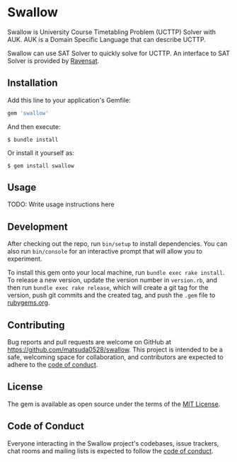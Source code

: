 # Swallow
Swallow is University Course Timetabling Problem (UCTTP) Solver with AUK.
AUK is a Domain Specific Language that can describe UCTTP.

Swallow can use SAT Solver to quickly solve for UCTTP.
An interface to SAT Solver is provided by [Ravensat](https://github.com/matsuda0528/ravensat).

## Installation

Add this line to your application's Gemfile:

```ruby
gem 'swallow'
```

And then execute:

    $ bundle install

Or install it yourself as:

    $ gem install swallow

## Usage

TODO: Write usage instructions here

## Development

After checking out the repo, run `bin/setup` to install dependencies. You can also run `bin/console` for an interactive prompt that will allow you to experiment.

To install this gem onto your local machine, run `bundle exec rake install`. To release a new version, update the version number in `version.rb`, and then run `bundle exec rake release`, which will create a git tag for the version, push git commits and the created tag, and push the `.gem` file to [rubygems.org](https://rubygems.org).

## Contributing

Bug reports and pull requests are welcome on GitHub at https://github.com/matsuda0528/swallow. This project is intended to be a safe, welcoming space for collaboration, and contributors are expected to adhere to the [code of conduct](https://github.com/matsuda0528/swallow/blob/master/CODE_OF_CONDUCT.md).

## License

The gem is available as open source under the terms of the [MIT License](https://opensource.org/licenses/MIT).

## Code of Conduct

Everyone interacting in the Swallow project's codebases, issue trackers, chat rooms and mailing lists is expected to follow the [code of conduct](https://github.com/matsuda0528/swallow/blob/master/CODE_OF_CONDUCT.md).
